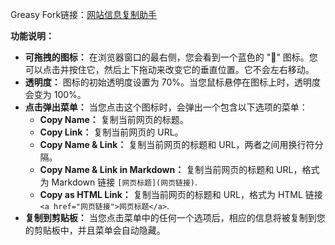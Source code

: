 Greasy Fork链接：[网站信息复制助手](https://greasyfork.org/zh-CN/scripts/532648-%E7%BD%91%E7%AB%99%E4%BF%A1%E6%81%AF%E5%A4%8D%E5%88%B6%E5%8A%A9%E6%89%8B)

**功能说明：**

* **可拖拽的图标：** 在浏览器窗口的最右侧，您会看到一个蓝色的 "🔗" 图标。您可以点击并按住它，然后上下拖动来改变它的垂直位置。它不会左右移动。
* **透明度：** 图标的初始透明度设置为 70%。当您鼠标悬停在图标上时，透明度会变为 100%。
* **点击弹出菜单：** 当您点击这个图标时，会弹出一个包含以下选项的菜单：
    * **Copy Name：** 复制当前网页的标题。
    * **Copy Link：** 复制当前网页的 URL。
    * **Copy Name & Link：** 复制当前网页的标题和 URL，两者之间用换行符分隔。
    * **Copy Name & Link in Markdown：** 复制当前网页的标题和 URL，格式为 Markdown 链接 `[网页标题](网页链接)`.
    * **Copy as HTML Link：** 复制当前网页的标题和 URL，格式为 HTML 链接 `<a href="网页链接">网页标题</a>`.
* **复制到剪贴板：** 当您点击菜单中的任何一个选项后，相应的信息将被复制到您的剪贴板中，并且菜单会自动隐藏。